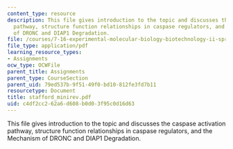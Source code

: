 ```yaml
---
content_type: resource
description: This file gives introduction to the topic and discusses the caspase activation
  pathway, structure function relationships in caspase regulators, and the Mechanism
  of DRONC and DIAP1 Degradation.
file: /courses/7-16-experimental-molecular-biology-biotechnology-ii-spring-2005/c4df2cc262a6d608b0d03f95c0d16d63_stafford_minirev.pdf
file_type: application/pdf
learning_resource_types:
- Assignments
ocw_type: OCWFile
parent_title: Assignments
parent_type: CourseSection
parent_uid: 79ed537b-9f51-49f0-bd10-812fe3fd7b11
resourcetype: Document
title: stafford_minirev.pdf
uid: c4df2cc2-62a6-d608-b0d0-3f95c0d16d63
---
```

This file gives introduction to the topic and discusses the caspase activation pathway, structure function relationships in caspase regulators, and the Mechanism of DRONC and DIAP1 Degradation.


